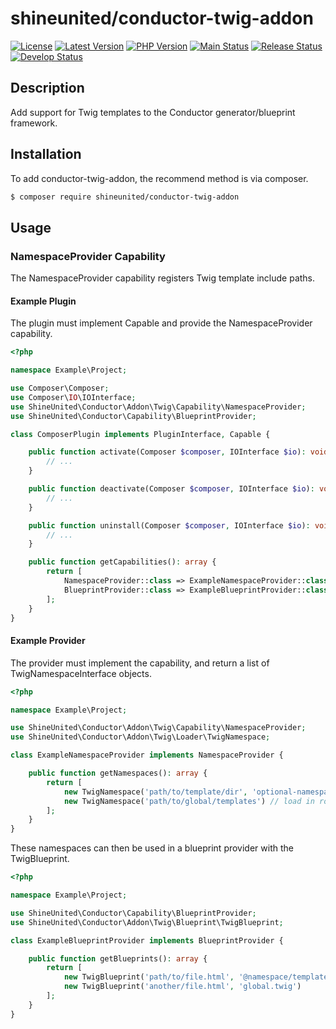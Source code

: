 # shineunited/conductor-twig-addon

[![License](https://img.shields.io/packagist/l/shineunited/conductor-twig-addon)](https://github.com/shineunited/conductor-twig-addon/blob/main/LICENSE)
[![Latest Version](https://img.shields.io/packagist/v/shineunited/conductor-twig-addon?label=latest)](https://packagist.org/packages/shineunited/conductor-twig-addon/)
[![PHP Version](https://img.shields.io/packagist/dependency-v/shineunited/conductor-twig-addon/php?label=php)](https://www.php.net/releases/index.php)
[![Main Status](https://img.shields.io/github/workflow/status/shineunited/conductor-twig-addon/Build/main?label=main)](https://github.com/shineunited/conductor-twig-addon/actions/workflows/build.yml?query=branch%3Amain)
[![Release Status](https://img.shields.io/github/workflow/status/shineunited/conductor-twig-addon/Build/release?label=release)](https://github.com/shineunited/conductor-twig-addon/actions/workflows/build.yml?query=branch%3Arelease)
[![Develop Status](https://img.shields.io/github/workflow/status/shineunited/conductor-twig-addon/Build/develop?label=develop)](https://github.com/shineunited/conductor-twig-addon/actions/workflows/build.yml?query=branch%3Adevelop)

## Description

Add support for Twig templates to the Conductor generator/blueprint framework.


## Installation

To add conductor-twig-addon, the recommend method is via composer.
```sh
$ composer require shineunited/conductor-twig-addon
```


## Usage

### NamespaceProvider Capability
The NamespaceProvider capability registers Twig template include paths.

#### Example Plugin
The plugin must implement Capable and provide the NamespaceProvider capability.
```php
<?php

namespace Example\Project;

use Composer\Composer;
use Composer\IO\IOInterface;
use ShineUnited\Conductor\Addon\Twig\Capability\NamespaceProvider;
use ShineUnited\Conductor\Capability\BlueprintProvider;

class ComposerPlugin implements PluginInterface, Capable {

	public function activate(Composer $composer, IOInterface $io): void {
		// ...
	}

	public function deactivate(Composer $composer, IOInterface $io): void {
		// ...
	}

	public function uninstall(Composer $composer, IOInterface $io): void {
		// ...
	}

	public function getCapabilities(): array {
		return [
			NamespaceProvider::class => ExampleNamespaceProvider::class,
			BlueprintProvider::class => ExampleBlueprintProvider::class
		];
	}
}
```

#### Example Provider
The provider must implement the capability, and return a list of TwigNamespaceInterface objects.
```php
<?php

namespace Example\Project;

use ShineUnited\Conductor\Addon\Twig\Capability\NamespaceProvider;
use ShineUnited\Conductor\Addon\Twig\Loader\TwigNamespace;

class ExampleNamespaceProvider implements NamespaceProvider {

	public function getNamespaces(): array {
		return [
			new TwigNamespace('path/to/template/dir', 'optional-namespace'),
			new TwigNamespace('path/to/global/templates') // load in root namespace
		];
	}
}
```

These namespaces can then be used in a blueprint provider with the TwigBlueprint.

```php
<?php

namespace Example\Project;

use ShineUnited\Conductor\Capability\BlueprintProvider;
use ShineUnited\Conductor\Addon\Twig\Blueprint\TwigBlueprint;

class ExampleBlueprintProvider implements BlueprintProvider {

	public function getBlueprints(): array {
		return [
			new TwigBlueprint('path/to/file.html', '@namespace/template.twig'),
			new TwigBlueprint('another/file.html', 'global.twig')
		];
	}
}
